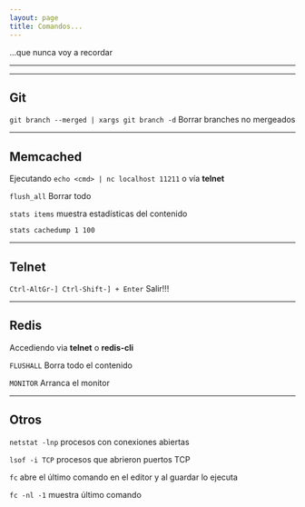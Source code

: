 ```yaml
---
layout: page
title: Comandos...
---
```

...que nunca voy a recordar

---
---
## Git

`git branch --merged | xargs git branch -d` Borrar branches no mergeados

---
## Memcached

Ejecutando `echo <cmd> | nc localhost 11211` o vía __telnet__

`flush_all` Borrar todo

`stats items` muestra estadísticas del contenido

`stats cachedump 1 100`


---
## Telnet

`Ctrl-AltGr-] Ctrl-Shift-] + Enter` Salir!!!


---
## Redis

Accediendo via __telnet__ o __redis-cli__

`FLUSHALL` Borra todo el contenido

`MONITOR` Arranca el monitor


---
## Otros

`netstat -lnp` procesos con conexiones abiertas

`lsof -i TCP` procesos que abrieron puertos TCP

`fc` abre el último comando en el editor y al guardar lo ejecuta

`fc -nl -1` muestra último comando


